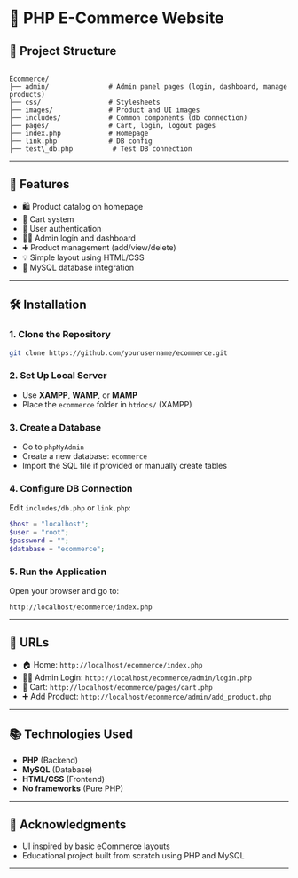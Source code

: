 # 🛒 PHP E-Commerce Website
## 📁 Project Structure

```

Ecommerce/
├── admin/               # Admin panel pages (login, dashboard, manage products)
├── css/                 # Stylesheets
├── images/              # Product and UI images
├── includes/            # Common components (db connection)
├── pages/               # Cart, login, logout pages
├── index.php            # Homepage
├── link.php             # DB config
├── test\_db.php          # Test DB connection

````

---

## 🚀 Features

- 🛍️ Product catalog on homepage
- 🛒 Cart system
- 🔐 User authentication
- 🧑‍💼 Admin login and dashboard
- ➕ Product management (add/view/delete)
- 💡 Simple layout using HTML/CSS
- 💾 MySQL database integration

---

## 🛠️ Installation

### 1. Clone the Repository

```bash
git clone https://github.com/yourusername/ecommerce.git
````

### 2. Set Up Local Server

* Use **XAMPP**, **WAMP**, or **MAMP**
* Place the `ecommerce` folder in `htdocs/` (XAMPP)

### 3. Create a Database

* Go to `phpMyAdmin`
* Create a new database: `ecommerce`
* Import the SQL file if provided or manually create tables

### 4. Configure DB Connection

Edit `includes/db.php` or `link.php`:

```php
$host = "localhost";
$user = "root";
$password = "";
$database = "ecommerce";
```

### 5. Run the Application

Open your browser and go to:

```
http://localhost/ecommerce/index.php
```

---

## 📌 URLs

* 🏠 Home: `http://localhost/ecommerce/index.php`
* 🧑‍💼 Admin Login: `http://localhost/ecommerce/admin/login.php`
* 🛒 Cart: `http://localhost/ecommerce/pages/cart.php`
* ➕ Add Product: `http://localhost/ecommerce/admin/add_product.php`

---

## 📚 Technologies Used

* **PHP** (Backend)
* **MySQL** (Database)
* **HTML/CSS** (Frontend)
* **No frameworks** (Pure PHP)  
---

## 🙌 Acknowledgments

* UI inspired by basic eCommerce layouts
* Educational project built from scratch using PHP and MySQL


---


